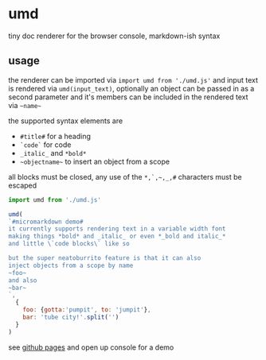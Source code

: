 # umd
tiny doc renderer for the browser console, markdown-ish syntax

## usage

the renderer can be imported via `import umd from './umd.js'`
and input text is rendered via `umd(input_text)`, optionally an object can
be passed in as a second parameter and it's members can be included in the 
rendered text via `~name~`

the supported syntax elements are
 - `#title#` for a heading
 - `` `code` `` for code
 - `_italic_` and `*bold*`
 - `~objectname~` to insert an object from a scope

all blocks must be closed, any use of the `` *,`,~,_,# `` characters must be escaped

```js
import umd from './umd.js'

umd(
`#micromarkdown demo# 
it currently supports rendering text in a variable width font
making things *bold* and _italic_ or even *_bold and italic_*
and little \`code blocks\` like so

but the super neatoburrito feature is that it can also
inject objects from a scope by name
~foo~ 
and also
~bar~
`, 
  {
    foo: {gotta:'pumpit', to: 'jumpit'},
    bar: 'tube city!'.split('')
  }
)
```

see [github pages](https://thot-experiment.github.io/umd/) and open up console for a demo
